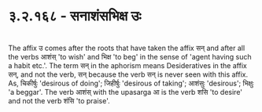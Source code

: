 # ३.२.१६८ - सनाशंसभिक्ष उः

# 
The affix उ comes after the roots that have taken the affix सन् and after all the verbs आशंस् 'to wish' and भिक्ष 'to beg' in the sense of 'agent having such a habit etc.'.
The term सन् in the aphorism means Desideratives in the affix सन्, and not the verb, सन् because the verb सन् is never seen with this affix.
As, चिकीर्षुः 'desirous of doing'; जिहीर्षुः 'desirous of taking'; आशंसुः 'desirous'; भिक्षुः 'a beggar'.
The verb आशंस् with the upasarga आ is the verb शसि 'to desire' and not the verb शंसि 'to praise'.